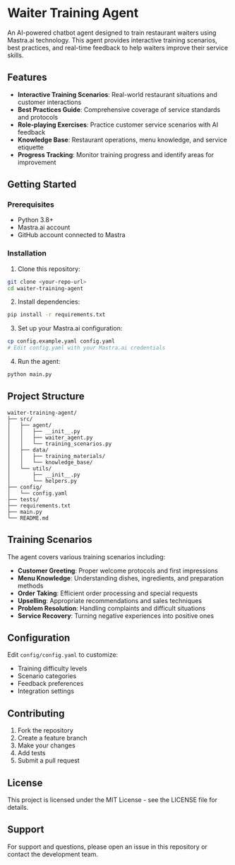 # Waiter Training Agent

An AI-powered chatbot agent designed to train restaurant waiters using Mastra.ai technology. This agent provides interactive training scenarios, best practices, and real-time feedback to help waiters improve their service skills.

## Features

- **Interactive Training Scenarios**: Real-world restaurant situations and customer interactions
- **Best Practices Guide**: Comprehensive coverage of service standards and protocols
- **Role-playing Exercises**: Practice customer service scenarios with AI feedback
- **Knowledge Base**: Restaurant operations, menu knowledge, and service etiquette
- **Progress Tracking**: Monitor training progress and identify areas for improvement

## Getting Started

### Prerequisites

- Python 3.8+
- Mastra.ai account
- GitHub account connected to Mastra

### Installation

1. Clone this repository:
```bash
git clone <your-repo-url>
cd waiter-training-agent
```

2. Install dependencies:
```bash
pip install -r requirements.txt
```

3. Set up your Mastra.ai configuration:
```bash
cp config.example.yaml config.yaml
# Edit config.yaml with your Mastra.ai credentials
```

4. Run the agent:
```bash
python main.py
```

## Project Structure

```
waiter-training-agent/
├── src/
│   ├── agent/
│   │   ├── __init__.py
│   │   ├── waiter_agent.py
│   │   └── training_scenarios.py
│   ├── data/
│   │   ├── training_materials/
│   │   └── knowledge_base/
│   └── utils/
│       ├── __init__.py
│       └── helpers.py
├── config/
│   └── config.yaml
├── tests/
├── requirements.txt
├── main.py
└── README.md
```

## Training Scenarios

The agent covers various training scenarios including:

- **Customer Greeting**: Proper welcome protocols and first impressions
- **Menu Knowledge**: Understanding dishes, ingredients, and preparation methods
- **Order Taking**: Efficient order processing and special requests
- **Upselling**: Appropriate recommendations and sales techniques
- **Problem Resolution**: Handling complaints and difficult situations
- **Service Recovery**: Turning negative experiences into positive ones

## Configuration

Edit `config/config.yaml` to customize:

- Training difficulty levels
- Scenario categories
- Feedback preferences
- Integration settings

## Contributing

1. Fork the repository
2. Create a feature branch
3. Make your changes
4. Add tests
5. Submit a pull request

## License

This project is licensed under the MIT License - see the LICENSE file for details.

## Support

For support and questions, please open an issue in this repository or contact the development team. 